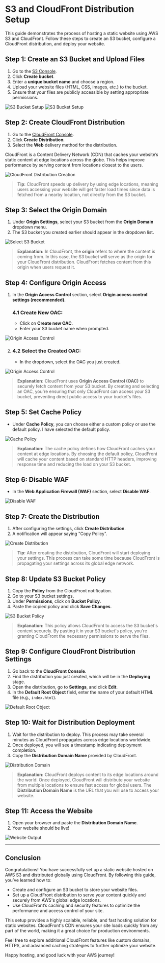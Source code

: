 # S3 and CloudFront Distribution Setup

This guide demonstrates the process of hosting a static website using AWS S3 and CloudFront. Follow these steps to create an S3 bucket, configure a CloudFront distribution, and deploy your website.

## Step 1: Create an S3 Bucket and Upload Files

1. Go to the [S3 Console](https://console.aws.amazon.com/s3/).
2. Click **Create bucket**.
3. Enter a **unique bucket name** and choose a region.
4. Upload your website files (HTML, CSS, images, etc.) to the bucket.
5. Ensure that your files are publicly accessible by setting appropriate permissions.

![S3 Bucket Setup](https://github.com/jaimin-vitthalpara/aws-mini-projects/blob/42d4f346756e6ab736b6944b1a6af98f43677df1/1-%20create%20bucket.png)
![S3 Bucket Setup](https://github.com/jaimin-vitthalpara/aws-mini-projects/blob/42d4f346756e6ab736b6944b1a6af98f43677df1/2-uoload%20file%20and%20folder.png
)

## Step 2: Create CloudFront Distribution

1. Go to the [CloudFront Console](https://console.aws.amazon.com/cloudfront/).
2. Click **Create Distribution**.
3. Select the **Web** delivery method for the distribution.

CloudFront is a Content Delivery Network (CDN) that caches your website’s static content at edge locations across the globe. This helps improve performance by serving content from locations closest to the users.

![CloudFront Distribution Creation](https://github.com/jaimin-vitthalpara/aws-mini-projects/blob/42d4f346756e6ab736b6944b1a6af98f43677df1/3-%20create%20bucekt%20choose%20origin.png)

> **Tip:** CloudFront speeds up delivery by using edge locations, meaning users accessing your website will get faster load times since data is fetched from a nearby location, not directly from the S3 bucket.

## Step 3: Select the Origin Domain

1. Under **Origin Settings**, select your S3 bucket from the **Origin Domain** dropdown menu.
2. The S3 bucket you created earlier should appear in the dropdown list.

![Select S3 Bucket](https://github.com/jaimin-vitthalpara/aws-mini-projects/blob/42d4f346756e6ab736b6944b1a6af98f43677df1/4-%20origin%20access.png)

> **Explanation:** In CloudFront, the **origin** refers to where the content is coming from. In this case, the S3 bucket will serve as the origin for your CloudFront distribution. CloudFront fetches content from this origin when users request it.

## Step 4: Configure Origin Access

1. In the **Origin Access Control** section, select **Origin access control settings (recommended)**.
   
    ### 4.1 Create New OAC:
   - Click on **Create new OAC**.
   - Enter your S3 bucket name when prompted.

 ![Origin Access Control](https://github.com/jaimin-vitthalpara/aws-mini-projects/blob/42d4f346756e6ab736b6944b1a6af98f43677df1/5-create%20new%20OAC.png)

2. ### 4.2 Select the Created OAC:
   - In the dropdown, select the OAC you just created.

![Origin Access Control](https://github.com/jaimin-vitthalpara/aws-mini-projects/blob/42d4f346756e6ab736b6944b1a6af98f43677df1/6-select%20origin%20access.png)

> **Explanation:** CloudFront uses **Origin Access Control (OAC)** to securely fetch content from your S3 bucket. By creating and selecting an OAC, you're ensuring that only CloudFront can access your S3 bucket, preventing direct public access to your bucket's files.

## Step 5: Set Cache Policy

- Under **Cache Policy**, you can choose either a custom policy or use the default policy. I have selected the default policy.

![Cache Policy](https://github.com/jaimin-vitthalpara/aws-mini-projects/blob/42d4f346756e6ab736b6944b1a6af98f43677df1/7-Cache%20policy.png)

> **Explanation:** The cache policy defines how CloudFront caches your content at edge locations. By choosing the default policy, CloudFront will cache your content based on standard HTTP headers, improving response time and reducing the load on your S3 bucket.

## Step 6: Disable WAF

- In the **Web Application Firewall (WAF)** section, select **Disable WAF**.

![Disable WAF](https://github.com/jaimin-vitthalpara/aws-mini-projects/blob/42d4f346756e6ab736b6944b1a6af98f43677df1/8-Web%20Application%20Firewall%20(WAF).png)

## Step 7: Create the Distribution

1. After configuring the settings, click **Create Distribution**.
2. A notification will appear saying "Copy Policy".

![Create Distribution](https://github.com/jaimin-vitthalpara/aws-mini-projects/blob/42d4f346756e6ab736b6944b1a6af98f43677df1/9-copy%20policy.png)

> **Tip:** After creating the distribution, CloudFront will start deploying your settings. This process can take some time because CloudFront is propagating your settings across its global edge network.

## Step 8: Update S3 Bucket Policy

1. Copy the **Policy** from the CloudFront notification.
2. Go to your S3 bucket settings.
3. Under **Permissions**, click on **Bucket Policy**.
4. Paste the copied policy and click **Save Changes**.

![S3 Bucket Policy](https://github.com/jaimin-vitthalpara/aws-mini-projects/blob/42d4f346756e6ab736b6944b1a6af98f43677df1/10-add%20policy%20to%20S3.png)

> **Explanation:** This policy allows CloudFront to access the S3 bucket's content securely. By pasting it in your S3 bucket's policy, you're granting CloudFront the necessary permissions to serve the files.

## Step 9: Configure CloudFront Distribution Settings

1. Go back to the **CloudFront Console**.
2. Find the distribution you just created, which will be in the **Deploying** stage.
3. Open the distribution, go to **Settings**, and click **Edit**.
4. In the **Default Root Object** field, enter the name of your default HTML file (e.g., `index.html`).

![Default Root Object](https://github.com/jaimin-vitthalpara/aws-mini-projects/blob/42d4f346756e6ab736b6944b1a6af98f43677df1/11-root%20name.png)

## Step 10: Wait for Distribution Deployment

1. Wait for the distribution to deploy. This process may take several minutes as CloudFront propagates across edge locations worldwide.
2. Once deployed, you will see a timestamp indicating deployment completion.
3. Copy the **Distribution Domain Name** provided by CloudFront.

![Distribution Domain](https://github.com/jaimin-vitthalpara/aws-mini-projects/blob/42d4f346756e6ab736b6944b1a6af98f43677df1/12-deployed.png)

> **Explanation:** CloudFront deploys content to its edge locations around the world. Once deployed, CloudFront will distribute your website from multiple locations to ensure fast access for global users. The **Distribution Domain Name** is the URL that you will use to access your website.

## Step 11: Access the Website

1. Open your browser and paste the **Distribution Domain Name**.
2. Your website should be live!

![Website Output](https://github.com/jaimin-vitthalpara/aws-mini-projects/blob/42d4f346756e6ab736b6944b1a6af98f43677df1/13-website.png)

---

## Conclusion

Congratulations! You have successfully set up a static website hosted on AWS S3 and distributed globally using CloudFront. By following this guide, you’ve learned how to:

- Create and configure an S3 bucket to store your website files.
- Set up a CloudFront distribution to serve your content quickly and securely from AWS's global edge locations.
- Use CloudFront’s caching and security features to optimize the performance and access control of your site.

This setup provides a highly scalable, reliable, and fast hosting solution for static websites. CloudFront's CDN ensures your site loads quickly from any part of the world, making it a great choice for production environments.

Feel free to explore additional CloudFront features like custom domains, HTTPS, and advanced caching strategies to further optimize your website.

Happy hosting, and good luck with your AWS journey!


